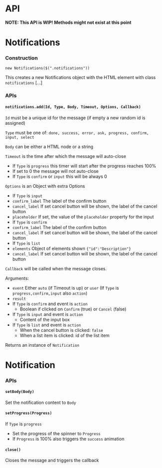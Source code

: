 # API
**NOTE: This API is WIP! Methods might not exist at this point**

# Notifications
### Construction
```
new Notifications($(".notifications"))
```
This creates a new Notifications object with the HTML element with class `notifications` [...]

### APIs
#### `notifications.add(Id, Type, Body, Timeout, Options, Callback)`
`Id` must be a unique id for the message (if empty a new random id is assigned)

`Type` must be one of: `done, success, error, ask, progress, confirm, input, select`

`Body` can be either a HTML node or a string

`Timeout` is the time after which the message will auto-close
 - If `Type` is `progress` this timer will start after the progress reaches 100%
 - If set to 0 the message will not auto-close
 - If `Type` is `confirm` or `input` this will be always 0

`Options` is an Object with extra Options
 - If `Type` is `input`
  - `confirm_label` The label of the confirm button
  - `cancel_label` If set cancel button will be shown, the label of the cancel button
  - `placeholder` If set, the value of the `placeholder` property for the input
 - If `Type` is `confirm`
  - `confirm_label` The label of the confirm button
  - `cancel_label` If set cancel button will be shown, the label of the cancel button
 - If `Type` is `list`
  - `elements` Object of elements shown `{"id":"Description"}`
  - `cancel_label` If set cancel button will be shown, the label of the cancel button


`Callback` will be called when the message closes.

Arguments:
 - `event` Either `auto` (if Timeout is up) or `user` (If `Type` is `progress,confirm,input` also `action`)
 - `result`
  - If `Type` is `confirm` and event is `action`
    - Boolean if clicked on `Confirm` (true) or `Cancel` (false)
  - If `Type` is `input` and event is `action`
    - Content of the input box
  - If `Type` is `list` and event is `action`
    - When the cancel button is clicked: `false`
    - When a list item is clicked: id of the list item

Returns an instance of `Notification`

# Notification
### APIs
#### `setBody(Body)`
Set the notification content to `Body`

#### `setProgress(Progress)`
If `Type` is `progress`
 - Set the progress of the spinner to `Progress`
  - If `Progress` is 100% also triggers the `success` animation

#### `close()`
Closes the message and triggers the callback
